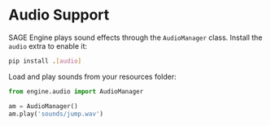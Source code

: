 # Audio Support

SAGE Engine plays sound effects through the ``AudioManager`` class. Install the
``audio`` extra to enable it:

```bash
pip install .[audio]
```

Load and play sounds from your resources folder:

```python
from engine.audio import AudioManager

am = AudioManager()
am.play('sounds/jump.wav')
```
